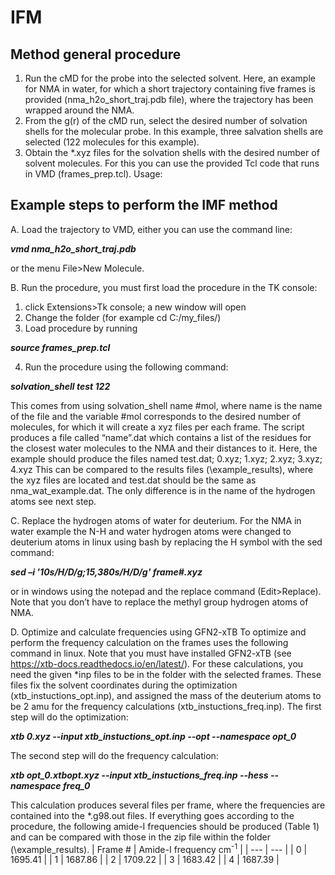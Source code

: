 # IFM
## Method general procedure
1.	Run the cMD for the probe into the selected solvent. Here, an example for NMA in water, for which a short trajectory containing five frames is provided (nma_h2o_short_traj.pdb file), where the trajectory has been wrapped around the NMA.
2.	From the g(r) of the cMD run, select the desired number of solvation shells for the molecular probe. In this example, three salvation shells are selected (122 molecules for this example).
3.	Obtain the *.xyz files for the solvation shells with the desired number of solvent molecules. For this you can use the provided Tcl code that runs in VMD (frames_prep.tcl). Usage: 

## Example steps to perform the IMF method

A.	Load the trajectory to VMD, either you can use the command line:

***vmd nma_h2o_short_traj.pdb***

or the menu File>New Molecule.

B.	Run the procedure, you must first load the procedure in the TK console:
1.	click Extensions>Tk console; a new window will open
2.	Change the folder (for example cd C:/my_files/)
3.	Load procedure by running

***source frames_prep.tcl***

4.	Run the procedure using the following command:  

***solvation_shell test 122***

This comes from using solvation_shell name #mol, where name is the name of the file and the variable #mol corresponds to the desired number of molecules, for which it will create a xyz files per each frame. The script produces a file called “name”.dat which contains a list of the residues for the closest water molecules to the NMA and their distances to it. 
Here, the example should produce the files named
test.dat; 0.xyz; 1.xyz; 2.xyz; 3.xyz; 4.xyz 
This can be compared to the results files (\example_results\), where the xyz files are located and test.dat should be the same as nma_wat_example.dat. The only difference is in the name of the hydrogen atoms see next step.

C.	Replace the hydrogen atoms of water for deuterium.
For the NMA in water example the N-H and water hydrogen atoms were changed to deuterium atoms in linux using bash by replacing the H symbol with the sed command:

***sed –i '10s/H/D/g;15,380s/H/D/g' frame#.xyz***

or in windows using the notepad and the replace command (Edit>Replace). Note that you don’t have to replace the methyl group hydrogen atoms of NMA. 

D.	Optimize and calculate frequencies using GFN2-xTB
To optimize and perform the frequency calculation on the frames uses the following command in linux. Note that you must have installed GFN2-xTB (see https://xtb-docs.readthedocs.io/en/latest/). For these calculations, you need the given *inp files to be in the folder with the selected frames. These files fix the solvent coordinates during the optimization (xtb_instuctions_opt.inp), and assigned the mass of the deuterium atoms to be 2 amu for the frequency calculations (xtb_instuctions_freq.inp).
The first step will do the optimization:

***xtb  0.xyz --input xtb_instuctions_opt.inp --opt --namespace opt_0***

The second step will do the frequency calculation:

***xtb opt_0.xtbopt.xyz --input xtb_instuctions_freq.inp --hess --namespace freq_0***

This calculation produces several files per frame, where the frequencies are contained into the *.g98.out files. If everything goes according to the procedure, the following amide-I frequencies should be produced (Table 1) and can be compared with those in the zip file within the folder (\example_results\).
| Frame # | Amide-I frequency cm<sup>-1</sup> |
| --- | --- |
| 0 | 1695.41 |
| 1 | 1687.86 |
| 2 | 1709.22 |
| 3 | 1683.42 |
| 4 | 1687.39 |
